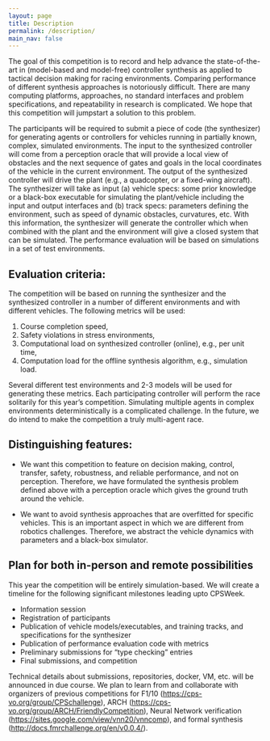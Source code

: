 ```yaml
---
layout: page
title: Description
permalink: /description/
main_nav: false
---
```


The goal of this competition is to record and help advance the state-of-the-art in (model-based and model-free) controller synthesis as applied to tactical decision making for racing environments. Comparing performance of different synthesis approaches is notoriously difficult. There are many computing platforms, approaches, no standard interfaces and problem specifications, and repeatability in research is complicated. We hope that this competition will jumpstart a solution to this problem.

The participants will be required to submit a piece of code (the synthesizer) for generating agents or controllers for vehicles running in partially known, complex, simulated environments. The input to the synthesized controller will come from a perception oracle that will provide a local view of obstacles and the next sequence of gates and goals in the local coordinates of the vehicle in the current environment. The output of the synthesized controller will drive the plant (e.g., a quadcopter, or a fixed-wing aircraft). The synthesizer will take as input (a) vehicle specs: some prior knowledge or a black-box executable for simulating the plant/vehicle including the input and output interfaces and (b) track specs: parameters defining the environment, such as speed of dynamic obstacles, curvatures, etc. With this information, the synthesizer will generate the controller which when combined with the plant and the environment will give a closed system that can be simulated. The performance evaluation will be based on simulations in a set of test environments.

## Evaluation criteria: 

The competition will be based on running the synthesizer and the synthesized controller in a number of different environments and with different vehicles. The following metrics will be used: 
1. Course completion speed, 
2. Safety violations in stress environments, 
3. Computational load on synthesized controller (online), e.g., per unit time, 
4. Computation load for the offline synthesis algorithm, e.g., simulation load. 

Several different test environments and 2-3 models will be used for generating these metrics. Each participating controller will perform the race solitarily for this year’s competition. Simulating multiple agents in complex environments deterministically is a complicated challenge. In the future, we do intend to make the competition a truly multi-agent race.

## Distinguishing features:
* We want this competition to feature on decision making, control, transfer, safety, robustness, and reliable performance, and not on perception. Therefore, we have formulated the synthesis problem defined above with a perception oracle which gives the ground truth around the vehicle. 

* We want to avoid synthesis approaches that are overfitted for specific vehicles. This is an important aspect in which we are different from robotics challenges. Therefore, we abstract the vehicle dynamics with parameters and a black-box simulator. 


## Plan for both in-person and remote possibilities

This year the competition will be entirely simulation-based. We will create a timeline for the following significant milestones leading upto CPSWeek. 
- Information session
- Registration of participants
- Publication of vehicle models/executables, and training tracks, and specifications for the synthesizer
- Publication of performance evaluation code with metrics
- Preliminary submissions for “type checking” entries
- Final submissions, and competition

Technical details about submissions, repositories, docker, VM, etc. will be announced in due course. We plan to learn from and collaborate with organizers of previous competitions for F1/10 (https://cps-vo.org/group/CPSchallenge), ARCH (https://cps-vo.org/group/ARCH/FriendlyCompetition), Neural Network verification (https://sites.google.com/view/vnn20/vnncomp),  and formal synthesis (http://docs.fmrchallenge.org/en/v0.0.4/).